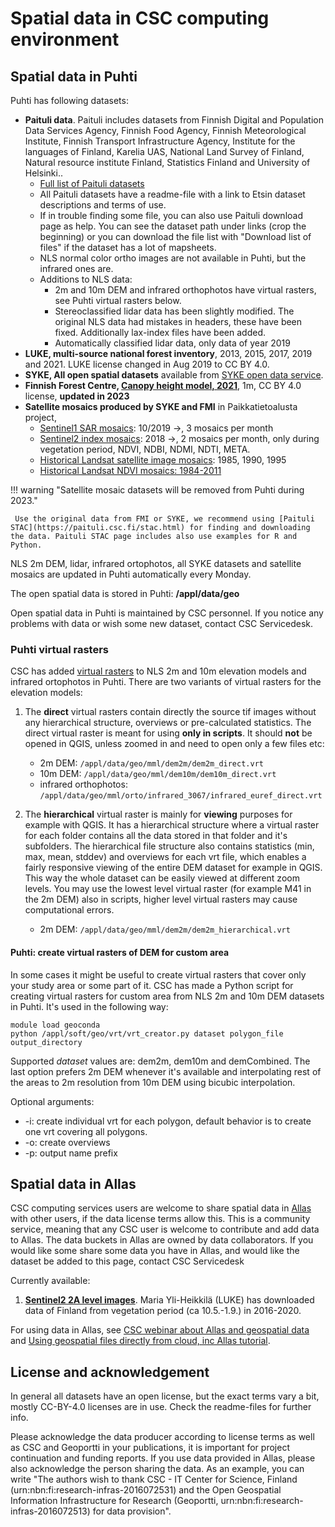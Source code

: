 # Spatial data in CSC computing environment
## Spatial data in Puhti

Puhti has following datasets:

*   **Paituli data**. Paituli includes datasets from Finnish Digital and Population Data Services Agency, Finnish Food Agency, Finnish Meteorological Institute, Finnish Transport Infrastructure Agency, Institute for the languages of Finland, Karelia UAS, National Land Survey of Finland, Natural resource institute Finland, Statistics Finland and University of Helsinki..
    -   [Full list of Paituli datasets](https://paituli.csc.fi/metadata.html)
    -   All Paituli datasets have a readme-file with a link to Etsin dataset descriptions and terms of use.
    -   If in trouble finding some file, you can also use Paituli download page as help. You can see the dataset path under links (crop the beginning) or you can download the file list with "Download list of files" if the dataset has a lot of mapsheets.
    -   NLS normal color ortho images are not available in Puhti, but the infrared ones are.
    - Additions to NLS data:
        +   2m and 10m DEM and infrared orthophotos have virtual rasters, see Puhti virtual rasters below.
        +   Stereoclassified lidar data has been slightly modified. The original NLS data had mistakes in headers, these have been fixed. Additionally lax-index files have been added.
        + Automatically classified lidar data, only data of year 2019
*   **LUKE, multi-source national forest inventory**, 2013, 2015, 2017, 2019 and 2021. LUKE license changed in Aug 2019 to CC BY 4.0.
*   **SYKE, All open spatial datasets** available from [SYKE open data service](https://www.syke.fi/fi-FI/Avoin_tieto/Paikkatietoaineistot/Ladattavat_paikkatietoaineistot).
*   **Finnish Forest Centre, [Canopy height model, 2021](https://www.paikkatietohakemisto.fi/geonetwork/srv/fin/catalog.search#/metadata/0e7ad446-2999-4c94-ad0d-095991d8f80a)**, 1m, CC BY 4.0 license, **updated in 2023**   
*   **Satellite mosaics produced by SYKE and FMI** in Paikkatietoalusta project,
    -   [Sentinel1 SAR mosaics](https://ckan.ymparisto.fi/dataset/sentinel-1-sar-image-mosaic-s1sar-sentinel-1-sar-kuvamosaiikki-s1sar): 10/2019 ->, 3 mosaics per month
    -   [Sentinel2 index mosaics](https://ckan.ymparisto.fi/dataset/sentinel-2-image-index-mosaics-s2ind-sentinel-2-kuvamosaiikit-s2ind): 2018 ->, 2 mosaics per month, only during vegetation period, NDVI, NDBI, NDMI, NDTI, META.
    -   [Historical Landsat satellite image mosaics](https://ckan.ymparisto.fi/dataset/historical-landsat-satellite-image-mosaics-href-historialliset-landsat-kuvamosaiikit-href): 1985, 1990, 1995
    -   [Historical Landsat NDVI mosaics: 1984-2011](https://ckan.ymparisto.fi/dataset/historical-landsat-image-index-mosaics-hind-historialliset-landsat-kuvaindeksimosaiikit-hind)

!!! warning "Satellite mosaic datasets will be removed from Puhti during 2023."

     Use the original data from FMI or SYKE, we recommend using [Paituli STAC](https://paituli.csc.fi/stac.html) for finding and downloading the data. Paituli STAC page includes also use examples for R and Python.
     
NLS 2m DEM, lidar, infrared ortophotos, all SYKE datasets and satellite mosaics are updated in Puhti automatically every Monday.

The open spatial data is stored in Puhti: **/appl/data/geo**

Open spatial data in Puhti is maintained by CSC personnel. If you notice any problems with data or wish some new dataset, contact CSC Servicedesk.

### Puhti virtual rasters

CSC has added [virtual rasters](../../support/tutorials/gis/virtual-rasters.md) to NLS 2m and 10m elevation models and infrared ortophotos in Puhti. There are two variants of virtual rasters for the elevation models: 

1.  The **direct** virtual rasters contain directly the source tif images without any hierarchical structure, overviews or pre-calculated statistics. The direct virtual raster is meant for using **only in scripts**. It should **not** be opened in QGIS, unless zoomed in and need to open only a few files etc:
    *   2m DEM: `/appl/data/geo/mml/dem2m/dem2m_direct.vrt`
    *   10m DEM: `/appl/data/geo/mml/dem10m/dem10m_direct.vrt`
    *   infrared orthophotos: `/appl/data/geo/mml/orto/infrared_3067/infrared_euref_direct.vrt`

2.  The **hierarchical** virtual raster is mainly for **viewing** purposes for example with QGIS. It has a hierarchical structure where a virtual raster for each folder contains all the data stored in that folder and it's subfolders. The hierarchical file structure also contains statistics (min, max, mean, stddev) and overviews for each vrt file, which enables a fairly responsive viewing of the entire DEM dataset for example in QGIS. This way the whole dataset can be easily viewed at different zoom levels. You may use the lowest level virtual raster (for example M41 in the 2m DEM) also in scripts, higher level virtual rasters may cause computational errors.

    *   2m DEM: `/appl/data/geo/mml/dem2m/dem2m_hierarchical.vrt`

#### Puhti: create virtual rasters of DEM for custom area

In some cases it might be useful to create virtual rasters that cover only your study area or some part of it. CSC has made a Python script for creating virtual rasters for custom area from NLS 2m and 10m DEM datasets in Puhti. It's used in the following way:

```
module load geoconda
python /appl/soft/geo/vrt/vrt_creator.py dataset polygon_file output_directory
```

Supported _dataset_ values are: dem2m, dem10m and demCombined. The last option prefers 2m DEM whenever it's available and interpolating rest of the areas to 2m resolution from 10m DEM using bicubic interpolation.

Optional arguments:

*   -i: create individual vrt for each polygon, default behavior is to create one vrt covering all polygons.
*   -o: create overviews
*   -p: output name prefix

## Spatial data in Allas

CSC computing services users are welcome to share spatial data in [Allas](../Allas/index.md) with other users, if the data license terms allow this. This is a community service, meaning that any CSC user is welcome to contribute and add data to Allas. The data buckets in Allas are owned by data collaborators. If you would like some share some data you have in Allas, and would like the dataset be added to this page, contact CSC Servicedesk

Currently available:

1.  **[Sentinel2 2A level images](https://a3s.fi/sentinel-readme/README.txt)**. Maria Yli-Heikkilä (LUKE) has downloaded data of Finland from vegetation period (ca 10.5.-1.9.) in 2016-2020. 

For using data in Allas, see [CSC webinar about Allas and geospatial data](https://youtu.be/mnFXe2-dJ_g) and [Using geospatial files directly from cloud, inc Allas tutorial](../../support/tutorials/gis/gdal_cloud.md).

## License and acknowledgement

In general all datasets have an open license, but the exact terms vary a bit, mostly CC-BY-4.0 licenses are in use. Check the readme-files for further info.

Please acknowledge the data producer according to license terms as well as CSC and Geoportti in your publications, it is important for project continuation and funding reports. If you use data provided in Allas, please also acknowledge the person sharing the data.
As an example, you can write "The authors wish to thank CSC - IT Center for Science, Finland (urn:nbn:fi:research-infras-2016072531) and the Open Geospatial Information Infrastructure for Research (Geoportti, urn:nbn:fi:research-infras-2016072513) for data provision".
